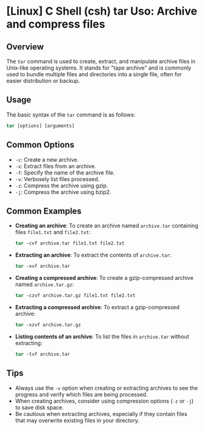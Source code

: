 # [Linux] C Shell (csh) tar Uso: Archive and compress files

## Overview
The `tar` command is used to create, extract, and manipulate archive files in Unix-like operating systems. It stands for "tape archive" and is commonly used to bundle multiple files and directories into a single file, often for easier distribution or backup.

## Usage
The basic syntax of the `tar` command is as follows:

```csh
tar [options] [arguments]
```

## Common Options
- `-c`: Create a new archive.
- `-x`: Extract files from an archive.
- `-f`: Specify the name of the archive file.
- `-v`: Verbosely list files processed.
- `-z`: Compress the archive using gzip.
- `-j`: Compress the archive using bzip2.

## Common Examples
- **Creating an archive**: To create an archive named `archive.tar` containing files `file1.txt` and `file2.txt`:
  ```csh
  tar -cvf archive.tar file1.txt file2.txt
  ```

- **Extracting an archive**: To extract the contents of `archive.tar`:
  ```csh
  tar -xvf archive.tar
  ```

- **Creating a compressed archive**: To create a gzip-compressed archive named `archive.tar.gz`:
  ```csh
  tar -czvf archive.tar.gz file1.txt file2.txt
  ```

- **Extracting a compressed archive**: To extract a gzip-compressed archive:
  ```csh
  tar -xzvf archive.tar.gz
  ```

- **Listing contents of an archive**: To list the files in `archive.tar` without extracting:
  ```csh
  tar -tvf archive.tar
  ```

## Tips
- Always use the `-v` option when creating or extracting archives to see the progress and verify which files are being processed.
- When creating archives, consider using compression options (`-z` or `-j`) to save disk space.
- Be cautious when extracting archives, especially if they contain files that may overwrite existing files in your directory.